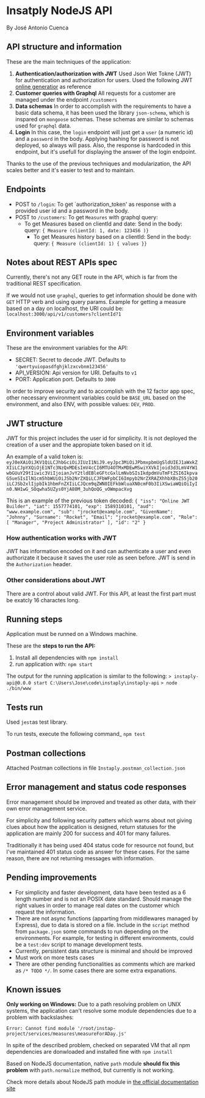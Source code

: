 # Insatply NodeJS API

  By José Antonio Cuenca

## API structure and information

These are the main techniques of the application:
1. **Authentication/authorization with JWT**
	Used Json Wet Tokne (JWT) for authentication and authorization for users.
	Used the following JWT [online generatior](http://jwtbuilder.jamiekurtz.com/) as reference
2. **Customer queries with Graphql** All requests for a customer are managed under the endpoint `/customers`
3.  **Data schemas**
	In order to accomplish with the requirements to have a basic data schema, it has been used the library `json-schema`, which is inspared on `mongoose` schemas. These schemas are similar to schemas used for `graphql` data.
4. **Login**
  In this case, the `login` endpoint will just get a `user` (a numeric id) and a `password` in the body.  Applying hashing for password is not deployed, so always will pass. Also, the response is hardcoded in this endpoint, but it's usefull for displaying the answer of the login endpoint.  

Thanks to the use of the previous techniques and modularization, the API scales better and it's easier to test and to maintain.

## Endpoints
+ POST to `/login`: To get `authorization_token' as response with a provided user id and a password in the body.
+ POST to `/customers`: To get `Measures` with graphql query:
	+ To get Measures based on clientId and date: Send in the body:
		query: `{ Measure (clientId: 1, date: 123456 )}`
		+ To get Measures history based on a clientId: Send in the body:
		query: `{ Measure (clientId: 1) { values }}`

## Notes about REST APIs spec
Currently, there's not any GET route in the API, which is far from the traditional REST specification.

If we would not use `graphql`, queries to get information should be done with `GET` HTTP verb and using query params. Example for getting a measure based on a day on localhost, the URI could be:
`localhost:3000/api/v1/customers?clientId?1`

## Environment variables
These are the environment variables for the API:
+ SECRET: Secret to decode JWT. Defaults to `'qwertyuiopasdfghjklzxcvbnm123456'`
+ API_VERSION: Api version for URI. Defaults to `v1`
+ PORT: Application port. Defaults to `3000`

In order to improve security and to accomplish with the 12 factor app spec, other necessary environment variables could be `BASE_URL` based on the environment, and also ENV, with possible values: `DEV`, `PROD`.

## JWT structure
JWT for this project includes the user id for simplicity. It is not deployed the creation of a user and the appropiate token based on it id.

An example of a valid token is: `eyJ0eXAiOiJKV1QiLCJhbGciOiJIUzI1NiJ9.eyJpc3MiOiJPbmxpbmUgSldUIEJ1aWxkZXIiLCJpYXQiOjE1NTc3NzQxMDEsImV4cCI6MTU4OTMxMDEwMSwiYXVkIjoid3d3LmV4YW1wbGUuY29tIiwic3ViIjoianJvY2tldEBleGFtcGxlLmNvbSIsIkdpdmVuTmFtZSI6IkpvaG5ueSIsIlN1cm5hbWUiOiJSb2NrZXQiLCJFbWFpbCI6Impyb2NrZXRAZXhhbXBsZS5jb20iLCJSb2xlIjpbIk1hbmFnZXIiLCJQcm9qZWN0IEFkbWluaXN0cmF0b3IiXSwiaWQiOiIyIn0.NH1wG_SOqwha5UZys0YjA80M_3uhQoQG_vOWmpacXvg`

This is an example of the previous token decoded:
`{
    "iss": "Online JWT Builder",
    "iat": 1557774101,
    "exp": 1589310101,
    "aud": "www.example.com",
    "sub": "jrocket@example.com",
    "GivenName": "Johnny",
    "Surname": "Rocket",
    "Email": "jrocket@example.com",
    "Role": [
        "Manager",
        "Project Administrator"
    ],
    "id": "2"
}`

### How authentication works with JWT
JWT has information encoded on it and can authenticate a user and even authorizate it because it saves the user role as seen before.
JWT is send in the `Authorization` header.

### Other considerations about JWT
There are a control about valid JWT. For this API, at least the first part must be exatcly 16 charactes long.

## Running steps
Application must be runned on a Windows machine.

These are the **steps to run the API:**
1. Install all dependencies with
`npm install`
2. run application with:
`npm start`

The output for the running application is similar to the following:
`> instaply-api@0.0.0 start C:\Users\Jose\code\instaply\instaply-api`
`> node ./bin/www`
  
## Tests run

Used `jest`as test library.

To run tests, execute the following command_
`npm test`

## Postman collections
Attached Postman collections in file `Instaply.postman_collection.json`

## Error management and status code responses
Error management should be improved and treated as other data, with their own error management service.

For simplicity and following security patters which warns about not giving clues about how the application is designed, return statuses for the application are mainly 200 for success and 401 for many failures.

Traditionally it has being used 404 status code for resource not found, but I've maintained 401 status code as answer for these cases. For the same reason, there are not returning messages with information.

## Pending improvements
+ For simplicity and faster development, data have been tested as a 6 length number and is not an POSIX date standard. Should manage the right values in order to manage real dates on the customer which request the information.
+ There are not async functions (apparting from middlewares managed by Express), due to data is stored on a file.
Include in the `script` method from `package.json` some commands to run depending on the environments. For example, for testing in different environments, could be a `test:dev` script to manage development tests.
+ Currently,  persistent data structure is minimal and should be improved
+  Must work on more tests cases
+ There are other pending functionalities as comments which are marked as `/* TODO */`. In some cases there are some extra expanations.

## Known issues

**Only working on Windows:** Due to a path resolving problem on UNIX systems, the application can't resolve some module dependencies due to a problem with backslashes:

`Error: Cannot find module '/root/instap-project/services/measures\measureForADay.js'`

In spite of the described problem, checked on separated VM that all npm dependencies are donwloaded and installed fine with `npm install`

Based on NodeJS documentation, native `path` module **should fix this problem** with `path.normalize` method, but currently is not working.

Check more details about NodeJS path module in [the official documentation site](https://nodejs.org/api/path.html#path_path_normalize_path)